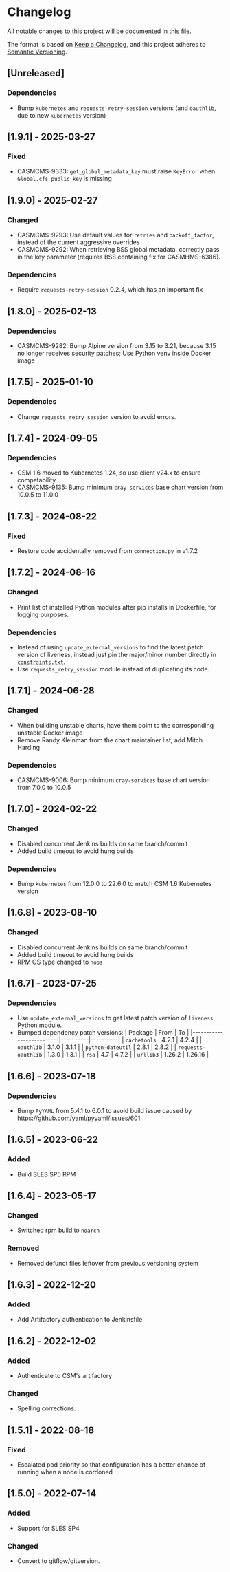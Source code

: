 # Changelog

All notable changes to this project will be documented in this file.

The format is based on [Keep a Changelog](https://keepachangelog.com/en/1.0.0/),
and this project adheres to [Semantic Versioning](https://semver.org/spec/v2.0.0.html).

## [Unreleased]

### Dependencies

- Bump `kubernetes` and `requests-retry-session` versions (and `oauthlib`, due to new `kubernetes` version)

## [1.9.1] - 2025-03-27
### Fixed
- CASMCMS-9333: `get_global_metadata_key` must raise `KeyError` when `Global.cfs_public_key` is missing

## [1.9.0] - 2025-02-27
### Changed
- CASMCMS-9293: Use default values for `retries` and `backoff_factor`, instead of the current aggressive overrides
- CASMCMS-9292: When retrieving BSS global metadata, correctly pass in the key parameter
  (requires BSS containing fix for CASMHMS-6386).

### Dependencies
- Require `requests-retry-session` 0.2.4, which has an important fix

## [1.8.0] - 2025-02-13
### Dependencies
- CASMCMS-9282: Bump Alpine version from 3.15 to 3.21, because 3.15 no longer receives security patches;
  Use Python venv inside Docker image

## [1.7.5] - 2025-01-10
### Dependencies
- Change `requests_retry_session` version to avoid errors.

## [1.7.4] - 2024-09-05
### Dependencies
- CSM 1.6 moved to Kubernetes 1.24, so use client v24.x to ensure compatability
- CASMCMS-9135: Bump minimum `cray-services` base chart version from 10.0.5 to 11.0.0

## [1.7.3] - 2024-08-22
### Fixed
- Restore code accidentally removed from `connection.py` in v1.7.2

## [1.7.2] - 2024-08-16
### Changed
- Print list of installed Python modules after pip installs in Dockerfile, for logging purposes.

### Dependencies
- Instead of using `update_external_versions` to find the latest patch version of
  liveness, instead just pin the major/minor number directly in [`constraints.txt`](constraints.txt).
- Use `requests_retry_session` module instead of duplicating its code.

## [1.7.1] - 2024-06-28
### Changed
- When building unstable charts, have them point to the corresponding unstable Docker image
- Remove Randy Kleinman from the chart maintainer list; add Mitch Harding

### Dependencies
- CASMCMS-9006: Bump minimum `cray-services` base chart version from 7.0.0 to 10.0.5

## [1.7.0] - 2024-02-22
### Changed
- Disabled concurrent Jenkins builds on same branch/commit
- Added build timeout to avoid hung builds

### Dependencies
- Bump `kubernetes` from 12.0.0 to 22.6.0 to match CSM 1.6 Kubernetes version

## [1.6.8] - 2023-08-10
### Changed
- Disabled concurrent Jenkins builds on same branch/commit
- Added build timeout to avoid hung builds
- RPM OS type changed to `noos`

## [1.6.7] - 2023-07-25
### Dependencies
- Use `update_external_versions` to get latest patch version of `liveness` Python module.
- Bumped dependency patch versions:
| Package                  | From     | To       |
|--------------------------|----------|----------|
| `cachetools`             | 4.2.1    | 4.2.4    |
| `oauthlib`               | 3.1.0    | 3.1.1    |
| `python-dateutil`        | 2.8.1    | 2.8.2    |
| `requests-oauthlib`      | 1.3.0    | 1.3.1    |
| `rsa`                    | 4.7      | 4.7.2    |
| `urllib3`                | 1.26.2   | 1.26.16  |

## [1.6.6] - 2023-07-18
### Dependencies
- Bump `PyYAML` from 5.4.1 to 6.0.1 to avoid build issue caused by https://github.com/yaml/pyyaml/issues/601

## [1.6.5] - 2023-06-22
### Added
- Build SLES SP5 RPM

## [1.6.4] - 2023-05-17
### Changed
- Switched rpm build to `noarch`
### Removed
- Removed defunct files leftover from previous versioning system

## [1.6.3] - 2022-12-20
### Added
- Add Artifactory authentication to Jenkinsfile

## [1.6.2] - 2022-12-02
### Added
- Authenticate to CSM's artifactory

### Changed
- Spelling corrections.

## [1.5.1] - 2022-08-18
### Fixed
- Escalated pod priority so that configuration has a better chance of running when a node is cordoned

## [1.5.0] - 2022-07-14
### Added
- Support for SLES SP4

### Changed
- Convert to gitflow/gitversion.
